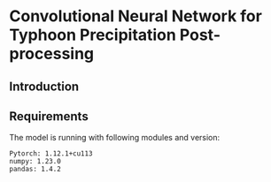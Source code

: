 # Convolutional Neural Network for Typhoon Precipitation Post-processing
## Introduction

## Requirements
The model is running with following modules and version:
```
Pytorch: 1.12.1+cu113
numpy: 1.23.0
pandas: 1.4.2
```
